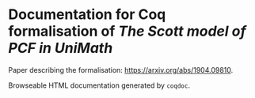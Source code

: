 # Documentation for Coq formalisation of _The Scott model of PCF in UniMath_

Paper describing the formalisation: https://arxiv.org/abs/1904.09810.

Browseable HTML documentation generated by `coqdoc`.
